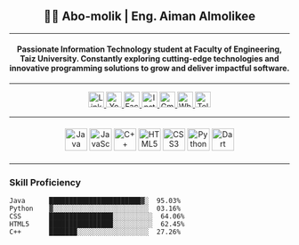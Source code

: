 <h2 align="center">👩‍💻 <programmer> Abo-molik | Eng. Aiman Almolikee </programmer></h2>

---

<h4 align="center">
  Passionate Information Technology student at <b>Faculty of Engineering, Taiz University</b>.  
  Constantly exploring cutting-edge technologies and innovative programming solutions to grow and deliver impactful software.
</h4>

---

<div align="center">
  <a href="https://linkedin.com/in/yourprofile" target="_blank" rel="noopener">
    <img src="https://img.shields.io/static/v1?message=LinkedIn&logo=linkedin&color=0077B5&style=for-the-badge" height="28" alt="LinkedIn" />
  </a>
  <a href="https://youtube.com/yourchannel" target="_blank" rel="noopener">
    <img src="https://img.shields.io/static/v1?message=YouTube&logo=youtube&color=FF0000&style=for-the-badge" height="28" alt="YouTube" />
  </a>
  <a href="https://facebook.com/yourprofile" target="_blank" rel="noopener">
    <img src="https://img.shields.io/static/v1?message=Facebook&logo=facebook&color=1877F2&style=for-the-badge" height="28" alt="Facebook" />
  </a>
  <a href="https://instagram.com/yourprofile" target="_blank" rel="noopener">
    <img src="https://img.shields.io/static/v1?message=Instagram&logo=instagram&color=E4405F&style=for-the-badge" height="28" alt="Instagram" />
  </a>
  <a href="mailto:aimnalmoliki072@gmail.com" target="_blank" rel="noopener">
    <img src="https://img.shields.io/static/v1?message=Gmail&logo=gmail&color=D14836&style=for-the-badge" height="28" alt="Gmail" />
  </a>
  <a href="https://wa.me/yourwhatsapplink" target="_blank" rel="noopener">
    <img src="https://img.shields.io/static/v1?message=WhatsApp&logo=whatsapp&color=25D366&style=for-the-badge" height="28" alt="WhatsApp" />
  </a>
  <a href="https://t.me/yourtelegram" target="_blank" rel="noopener">
    <img src="https://img.shields.io/static/v1?message=Telegram&logo=telegram&color=2CA5E0&style=for-the-badge" height="28" alt="Telegram" />
  </a>
</div>

---

<div align="center" style="margin-top: 20px; margin-bottom: 20px;">
  <img src="https://cdn.jsdelivr.net/gh/devicons/devicon/icons/java/java-original.svg" height="40" alt="Java" />
  <img src="https://cdn.jsdelivr.net/gh/devicons/devicon/icons/javascript/javascript-original.svg" height="40" alt="JavaScript" />
  <img src="https://cdn.jsdelivr.net/gh/devicons/devicon/icons/cplusplus/cplusplus-original.svg" height="40" alt="C++" />
  <img src="https://cdn.jsdelivr.net/gh/devicons/devicon/icons/html5/html5-original.svg" height="40" alt="HTML5" />
  <img src="https://cdn.jsdelivr.net/gh/devicons/devicon/icons/css3/css3-original.svg" height="40" alt="CSS3" />
  <img src="https://cdn.jsdelivr.net/gh/devicons/devicon/icons/python/python-original.svg" height="40" alt="Python" />
  <img src="https://cdn.jsdelivr.net/gh/devicons/devicon/icons/dart/dart-original.svg" height="40" alt="Dart" />
</div>

---

### Skill Proficiency

```plaintext
Java      ███████████████████████▓░  95.03%
Python    ▓░░░░░░░░░░░░░░░░░░░░░░░░  03.16%
CSS       ████████████████░░░░░░░░░░  64.06%
HTML5     ████████████████░░░░░░░░░░  62.45%
C++       ███████░░░░░░░░░░░░░░░░░░  27.26%

